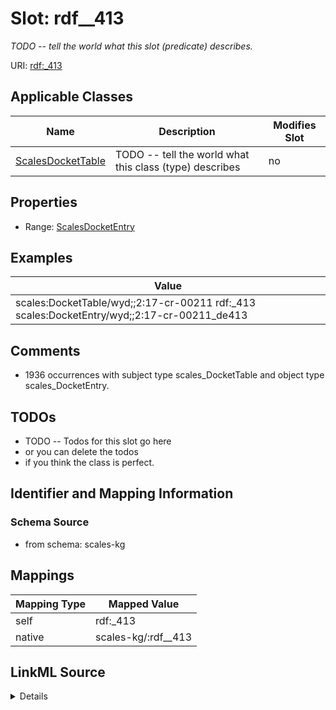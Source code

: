 

# Slot: rdf__413


_TODO -- tell the world what this slot (predicate) describes._





URI: [rdf:_413](http://www.w3.org/1999/02/22-rdf-syntax-ns#_413)



<!-- no inheritance hierarchy -->





## Applicable Classes

| Name | Description | Modifies Slot |
| --- | --- | --- |
| [ScalesDocketTable](../classes/ScalesDocketTable.md) | TODO -- tell the world what this class (type) describes |  no  |







## Properties

* Range: [ScalesDocketEntry](../classes/ScalesDocketEntry.md)






## Examples

| Value |
| --- |
| scales:DocketTable/wyd;;2:17-cr-00211 rdf:_413 scales:DocketEntry/wyd;;2:17-cr-00211_de413 |

## Comments

* 1936 occurrences with subject type scales_DocketTable and object type scales_DocketEntry.

## TODOs

* TODO -- Todos for this slot go here
* or you can delete the todos
* if you think the class is perfect.

## Identifier and Mapping Information







### Schema Source


* from schema: scales-kg




## Mappings

| Mapping Type | Mapped Value |
| ---  | ---  |
| self | rdf:_413 |
| native | scales-kg/:rdf__413 |




## LinkML Source

<details>
```yaml
name: rdf__413
description: TODO -- tell the world what this slot (predicate) describes.
todos:
- TODO -- Todos for this slot go here
- or you can delete the todos
- if you think the class is perfect.
comments:
- 1936 occurrences with subject type scales_DocketTable and object type scales_DocketEntry.
examples:
- value: scales:DocketTable/wyd;;2:17-cr-00211 rdf:_413 scales:DocketEntry/wyd;;2:17-cr-00211_de413
from_schema: scales-kg
rank: 1000
slot_uri: rdf:_413
alias: rdf__413
domain_of:
- scales_DocketTable
range: scales_DocketEntry

```
</details>